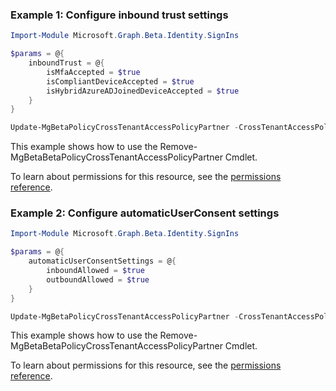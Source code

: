 ### Example 1: Configure inbound trust settings

```powershellImport-Module Microsoft.Graph.Beta.Identity.SignIns

$params = @{
	inboundTrust = @{
		isMfaAccepted = $true
		isCompliantDeviceAccepted = $true
		isHybridAzureADJoinedDeviceAccepted = $true
	}
}

Update-MgBetaPolicyCrossTenantAccessPolicyPartner -CrossTenantAccessPolicyConfigurationPartnerTenantId $crossTenantAccessPolicyConfigurationPartnerTenantId -BodyParameter $params
```
This example shows how to use the Remove-MgBetaBetaPolicyCrossTenantAccessPolicyPartner Cmdlet.
To learn about permissions for this resource, see the [permissions reference](/graph/permissions-reference).

### Example 2: Configure automaticUserConsent settings

```powershellImport-Module Microsoft.Graph.Beta.Identity.SignIns

$params = @{
	automaticUserConsentSettings = @{
		inboundAllowed = $true
		outboundAllowed = $true
	}
}

Update-MgBetaPolicyCrossTenantAccessPolicyPartner -CrossTenantAccessPolicyConfigurationPartnerTenantId $crossTenantAccessPolicyConfigurationPartnerTenantId -BodyParameter $params
```
This example shows how to use the Remove-MgBetaBetaPolicyCrossTenantAccessPolicyPartner Cmdlet.
To learn about permissions for this resource, see the [permissions reference](/graph/permissions-reference).

